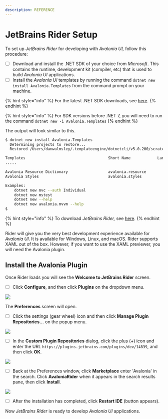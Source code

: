 ```yaml
---
description: REFERENCE
---
```


# JetBrains Rider Setup

To set up _JetBrains Rider_ for developing with _Avalonia UI,_ follow this procedure:&#x20;

* [ ] Download and install the .NET SDK of your choice from _Microsoft_. This contains the runtime, development kit (compiler, etc) that is used to build _Avalonia UI_ applications.
* [ ] Install the _Avalonia UI_ templates by running the command `dotnet new install Avalonia.Templates` from the command prompt on your machine.&#x20;

{% hint style="info" %}
For the latest .NET SDK downloads, see [here](https://dotnet.microsoft.com/download).
{% endhint %}

{% hint style="info" %}
For SDK versions before .NET 7, you will need to run the command `dotnet new -i Avalonia.Templates`&#x20;
{% endhint %}

The output will look similar to this.

```bash
$ dotnet new install Avalonia.Templates
  Determining projects to restore...
  Restored /Users/danwalmsley/.templateengine/dotnetcli/v5.0.200/scratch/restore.csproj (in 706 ms).

Templates                                     Short Name            Language    Tags
.....

Avalonia Resource Dictionary                  avalonia.resource                 ui/xaml/avalonia/avaloniaui
Avalonia Styles                               avalonia.styles                   ui/xaml/avalonia/avaloniaui

Examples:
    dotnet new mvc --auth Individual
    dotnet new mstest
    dotnet new --help
    dotnet new avalonia.mvvm --help
$
```

{% hint style="info" %}
To download _JetBrains Rider,_ see [here](https://www.jetbrains.com/rider/).&#x20;
{% endhint %}

Rider will give you the very best development experience available for _Avalonia UI_. It is available for Windows, Linux, and macOS. Rider supports XAML out of the box. However, if you want to use the XAML previewer, you will need the Avalonia plugin.

## Install the Avalonia Plugin

Once Rider loads you will see the **Welcome to JetBrains Rider** screen.&#x20;

* [ ] Click **Configure**, and then click **Plugins** on the dropdown menu.

![](../../.gitbook/assets/jetbrains-rider-setup-1-rider-welcome.png)

The **Preferences** screen will open.&#x20;

* [ ] Click the settings (gear wheel) icon and then click **Manage Plugin Repositories...** on the popup menu.

![](../../.gitbook/assets/jetbrains-rider-setup-2-configure-plugin-repos.png)

* [ ] In the **Custom Plugin Repositories** dialog, click the plus (+) icon and enter the URL `https://plugins.jetbrains.com/plugins/dev/14839`, and then click **OK**.

![](../../.gitbook/assets/jetbrains-rider-setup-3-enter-plugin-repo.png)

* [ ] Back at the Preferences window, click **Marketplace** enter 'Avalonia' in the search. Click **AvaloniaRider** when it appears in the search results pane, then click **Install**.&#x20;

![](../../.gitbook/assets/jetbrains-rider-setup-4-plugin-install.png)

* [ ] After the installation has completed, click **Restart IDE** (button appears).

&#x20;Now _JetBrains Rider_ is ready to develop _Avalonia UI_ applications.
